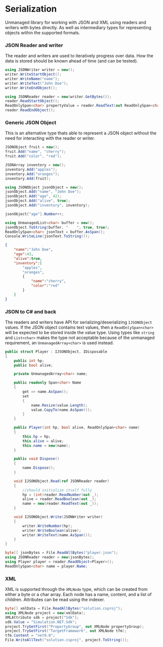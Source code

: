 # Serialization
Unmanaged library for working with JSON and XML using readers and writers with bytes directly.
As well as intermediary types for representing objects within the supported formats.

### JSON Reader and writer
The reader and writers are used to iteratively progress over data. How the data
is stored should be known ahead of time (and can be tested).
```cs
using JSONWriter writer = new();
writer.WriteStartObject();
writer.WriteName("name");
writer.WriteText("John Doe");
writer.WriteEndObject();

using JSONReader reader = new(writer.GetBytes());
reader.ReadStartObject();
ReadOnlySpan<char> propertyValue = reader.ReadText(out ReadOnlySpan<char> propertyName);
reader.ReadEndObject();
```

### Generic JSON Object
This is an alternative type thats able to represent a JSON object without the need
for interacting with the reader or writer.
```cs
JSONObject fruit = new();
fruit.Add("name", "cherry");
fruit.Add("color", "red");

JSONArray inventory = new();
inventory.Add("apples");
inventory.Add("oranges");
inventory.Add(fruit);

using JSONObject jsonObject = new();
jsonObject.Add("name", "John Doe");
jsonObject.Add("age", 42);
jsonObject.Add("alive", true);
jsonObject.Add("inventory", inventory);

jsonObject["age"].Number++;

using UnmanagedList<char> buffer = new();
jsonObject.ToString(buffer, "    ", true, true);
ReadOnlySpan<char> jsonText = buffer.AsSpan();
Console.WriteLine(jsonText.ToString());
```
```json
{
    "name":"John Doe",
    "age":43,
    "alive":true,
    "inventory":[
        "apples",
        "oranges",
        {
            "name":"cherry",
            "color":"red"
        }
    ]
}
```

### JSON to C# and back
The readers and writers have API for serializing/deserializing `IJSONObject` values.
If the JSON object contains text values, then a `ReadOnlySpan<char>` will be expected
to be stored inside the value type. Using types like `string` and `List<char>` makes the type
not acceptable because of the unmanaged requirement, an `UnmanagedArray<char>` is used instead.
```cs
public struct Player : IJSONObject, IDisposable
{
    public int hp;
    public bool alive;

    private UnmanagedArray<char> name;

    public readonly Span<char> Name
    {
        get => name.AsSpan();
        set
        {
            name.Resize(value.Length);
            value.CopyTo(name.AsSpan());
        }
    }

    public Player(int hp, bool alive, ReadOnlySpan<char> name)
    {
        this.hp = hp;
        this.alive = alive;
        this.name = new(name);
    }

    public void Dispose()
    {
        name.Dispose();
    }

    void IJSONObject.Read(ref JSONReader reader)
    {
        //should initialize itself fully
        hp = (int)reader.ReadNumber(out _);
        alive = reader.ReadBoolean(out _);
        name = new(reader.ReadText(out _));
    }

    void IJSONObject.Write(JSONWriter writer)
    {
        writer.WriteNumber(hp);
        writer.WriteBoolean(alive);
        writer.WriteText(name.AsSpan());
    }
}

byte[] jsonBytes = File.ReadAllBytes("player.json");
using JSONReader reader = new(jsonBytes);
using Player player = reader.ReadObject<Player>();
ReadOnlySpan<char> name = player.Name;
```

### XML
XML is supported through the `XMLNode` type, which can be created from either a byte or a char array.
Each node has a name, content, and a list of children. Attributes can be read using the indexer.
```csharp
byte[] xmlData = File.ReadAllBytes("solution.csproj");
using XMLNode project = new(xmlData);
XMLAttribute sdk = project["Sdk"];
sdk.Value = "Simulation.NET.Sdk";
project.TryGetFirst("PropertyGroup", out XMLNode propertyGroup);
project.TryGetFirst("TargetFramework", out XMLNode tfm);
tfm.Content = "net9.0";
File.WriteAllText("solution.csproj", project.ToString());
```